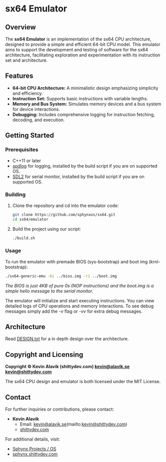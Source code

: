 # sx64 Emulator

## Overview

The **sx64 Emulator** is an implementation of the sx64 CPU architecture, designed to provide a simple and efficient 64-bit CPU model. This emulator aims to support the development and testing of software for the sx64 architecture, facilitating exploration and experimentation with its instruction set and architecture.

## Features

- **64-bit CPU Architecture:** A minimalistic design emphasizing simplicity and efficiency.
- **Instruction Set:** Supports basic instructions with variable lengths.
- **Memory and Bus System:** Simulates memory devices and a bus system for device interactions.
- **Debugging:** Includes comprehensive logging for instruction fetching, decoding, and execution.

## Getting Started

### Prerequisites

- C++11 or later
- [spdlog](https://github.com/gabime/spdlog) for logging, installed by the build script if you are on supported OS.
- [SDL2]() for serial monitor, installed by the build script if you are on supported OS.

### Building

1. Clone the repository and cd into the emulator code:

    ```bash
    git clone https://github.com/sphynxos/sx64.git
    cd sx64/emulator
    ```

2. Build the project using our script:

    ```bash
    ./build.sh
    ```

### Usage

To run the emulator with premade BIOS (sys-bootstrap) and boot img (krnl-bootstrap):

```bash
./sx64-generic-emu -bi ../bios.img -ri ../boot.img
```
*The BIOS is just 4KB of pure 0s (NOP instructions) and the boot.img is a simple hello message to the serial monitor.*

The emulator will initialize and start executing instructions. You can view detailed logs of CPU operations and memory interactions. To see debug messages simply add the *-v* flag or *-vv* for extra debug messages.

## Architecture

Read [DESIGN.txt](https://github.com/sphynxos/sx64/tree/main/DESIGN.txt) for a in depth design over the architecture.

## Copyright and Licensing

**Copyright © Kevin Alavik (shittydev.com) <kevin@alavik.se> <kevin@shittydev.com>**

The sx64 CPU design and emulator is both licensed under the MIT License.

## Contact

For further inquiries or contributions, please contact:

- **Kevin Alavik**
  - Email: [kevin@alavik.se](mailto:kevin@alavik.se)(mailto:kevin@shittydev.com)
  - [shittydev.com](https://shittydev.com)

For additional details, visit:

- [Sphynx Projects / OS](https://github.com/sphynxos)
- [sphynx.shittydev.com](https://sphynx.shittydev.com)